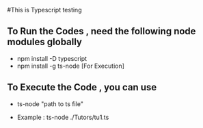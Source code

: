 #This is Typescript testing 

## To Run the Codes , need the following node modules globally 

* npm install -D typescript 
* npm install -g ts-node  [For Execution]

## To Execute the Code , you can use 

* ts-node  "path to ts file"

* Example : ts-node ./Tutors/tu1.ts